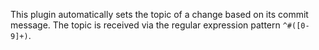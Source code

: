 This plugin automatically sets the topic of a change based
on its commit message. The topic is received via the regular
expression pattern `^#([0-9]+)`.